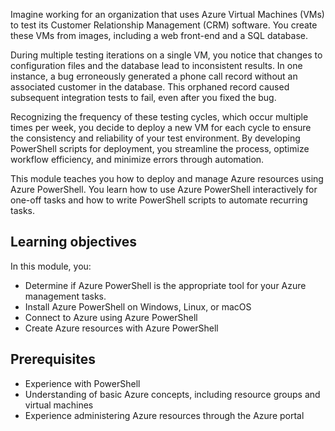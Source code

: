 <!-- markdownlint-disable MD041 -->

Imagine working for an organization that uses Azure Virtual Machines (VMs) to test its Customer
Relationship Management (CRM) software. You create these VMs from images, including a web front-end
and a SQL database.

During multiple testing iterations on a single VM, you notice that changes to configuration files
and the database lead to inconsistent results. In one instance, a bug erroneously generated a phone
call record without an associated customer in the database. This orphaned record caused subsequent
integration tests to fail, even after you fixed the bug.

Recognizing the frequency of these testing cycles, which occur multiple times per week, you decide
to deploy a new VM for each cycle to ensure the consistency and reliability of your test
environment. By developing PowerShell scripts for deployment, you streamline the process, optimize
workflow efficiency, and minimize errors through automation.

This module teaches you how to deploy and manage Azure resources using Azure PowerShell. You learn
how to use Azure PowerShell interactively for one-off tasks and how to write PowerShell scripts to
automate recurring tasks.

## Learning objectives

In this module, you:

- Determine if Azure PowerShell is the appropriate tool for your Azure management tasks.
- Install Azure PowerShell on Windows, Linux, or macOS
- Connect to Azure using Azure PowerShell
- Create Azure resources with Azure PowerShell

## Prerequisites

- Experience with PowerShell
- Understanding of basic Azure concepts, including resource groups and virtual machines
- Experience administering Azure resources through the Azure portal
